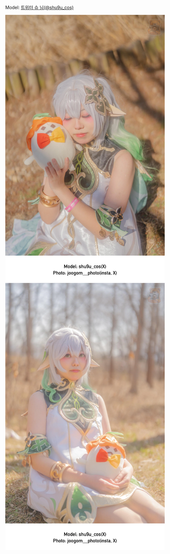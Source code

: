 ﻿---
dddd: 2024.03.09 서코 토
nickname: 슈
sns_type: x
sns_id: shu9u_cos
---

<a name="shu9u_cos"></a>
Model: <a href="https://x.com/shu9u_cos" target="_blank">트위터 슈 님(@shu9u_cos)</a>

![DSC05975리턴.webp](/assets/img/2024/03-09/슈/DSC05975리턴.webp)
![DSC05983리턴.webp](/assets/img/2024/03-09/슈/DSC05983리턴.webp)